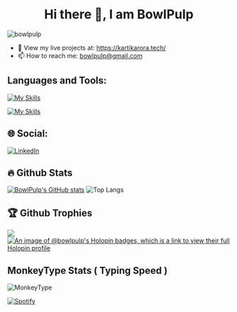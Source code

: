 <h1 align="center">Hi there 👋, I am BowlPulp</h1> 
<p align="left"> <img
        src="https://komarev.com/ghpvc/?username=bowlpulp&label=Profile%20views&color=0e75b6&style=flat"
        alt="bowlpulp" /> </p>
        
- 🌱 View my live projects at: https://kartikarora.tech/
- 📫 How to reach me: bowlpulp@gmail.com
## Languages and Tools:

[![My Skills](https://skillicons.dev/icons?i=python,java,javascript,react,cpp)](https://skillicons.dev)

[![My Skills](https://skillicons.dev/icons?i=vscode,git,github,html,css,tailwind,mysql,docker,postman)](https://skillicons.dev)

## 🌐 Social:
[![LinkedIn](https://img.shields.io/badge/LinkedIn-%230077B5.svg?logo=linkedin&logoColor=white)](https://www.linkedin.com/in/bowlpulp/) 
        
## 🔥 Github Stats
[![BowlPulp's GitHub stats](https://github-readme-stats.vercel.app/api?username=bowlpulp)](https://github.com/anuraghazra/github-readme-stats&theme=transparent) ![Top Langs](https://github-readme-stats.vercel.app/api/top-langs/?username=bowlpulp&layout=compact)

## 🏆 Github Trophies
![](https://github-profile-trophy.vercel.app/?username=bowlpulp&theme=radical&no-frame=false&no-bg=true&margin-w=4)
[![An image of @bowlpulp's Holopin badges, which is a link to view their full Holopin profile](https://holopin.me/bowlpulp)](https://holopin.io/@bowlpulp)

## MonkeyType Stats ( Typing Speed )

![MonkeyType](https://monkeytype-readme.zeabur.app/generate-svg/bowlpulp/dots?pb=true)

<a href="https://open.spotify.com/user/31ewkpie6odwrgacpvuhz3pb4ih4"/>
    <img src="https://spotify-recently-played-readme.vercel.app/api?user=31ewkpie6odwrgacpvuhz3pb4ih4&count=1&width=1000" alt="Spotify"/>
 </a>

